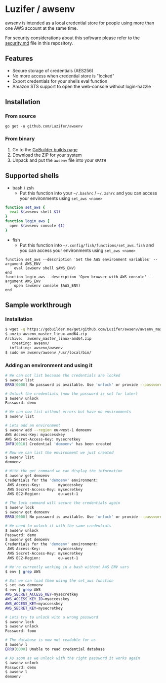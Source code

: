 # Luzifer / awsenv

awsenv is intended as a local credential store for people using more than one AWS account at the same time.

For security considerations about this software please refer to the [security.md](https://github.com/Luzifer/awsenv/blob/master/security.md) file in this repository.

## Features
- Secure storage of credentials (AES256)
- No more access when credential store is "locked"
- Export credentials for your shells eval function
- Amazon STS support to open the web-console without login-hazzle

## Installation

### From source

```
go get -u github.com/Luzifer/awsenv
```

### From binary

1. Go to the [GoBuilder builds page](https://gobuilder.me/github.com/Luzifer/awsenv)
2. Download the ZIP for your system
3. Unpack and put the `awsenv` file into your `$PATH`

## Supported shells

- bash / zsh
  - Put this function into your `~/.bashrc` / `~/.zshrc` and you can access your environments using `set_aws <name>`

```bash
function set_aws {
  eval $(awsenv shell $1)
}
function login_aws {
  open $(awsenv console $1)
}
```

- fish
  - Put this function into `~/.config/fish/functions/set_aws.fish` and you can access your environments using `set_aws <name>`

```fish
function set_aws --description 'Set the AWS environment variables' --argument AWS_ENV
	eval (awsenv shell $AWS_ENV)
end
function login_aws --description 'Open browser with AWS console' --argument AWS_ENV
	open (awsenv console $AWS_ENV)
end
```

## Sample workthrough

### Installation
```bash
$ wget -q https://gobuilder.me/get/github.com/Luzifer/awsenv/awsenv_master_linux-amd64.zip
$ unzip awsenv_master_linux-amd64.zip
Archive:  awsenv_master_linux-amd64.zip
   creating: awsenv/
  inflating: awsenv/awsenv
$ sudo mv awsenv/awsenv /usr/local/bin/
```

### Adding an environment and using it
```bash
# We can not list because the credentials are locked
$ awsenv list           
ERRO[0000] No password is available. Use 'unlock' or provide --password.

# Unlock the credentials (now the password is set for later)
$ awsenv unlock                             
Password: demo

# We can now list without errors but have no environments
$ awsenv list                               

# Lets add an environment
$ awsenv add --region eu-west-1 demoenv     
AWS Access-Key: myaccesskey
AWS Secret-Access-Key: mysecretkey
INFO[0010] Credential 'demoenv' has been created

# Now we can list the environment we just created
$ awsenv list
demoenv

# With the get command we can display the information
$ awsenv get demoenv
Credentials for the 'demoenv' environment:
 AWS Access-Key:        myaccesskey
 AWS Secret-Access-Key: mysecretkey
 AWS EC2-Region:        eu-west-1

# The lock command will secure the credentials again
$ awsenv lock
$ awsenv get demoenv
ERRO[0000] No password is available. Use 'unlock' or provide --password.

# We need to unlock it with the same credentials
$ awsenv unlock
Password: demo
$ awsenv get demoenv
Credentials for the 'demoenv' environment:
 AWS Access-Key:        myaccesskey
 AWS Secret-Access-Key: mysecretkey
 AWS EC2-Region:        eu-west-1

# We're currently working in a bash without AWS ENV vars
$ env | grep AWS

# But we can load them using the set_aws function
$ set_aws demoenv
$ env | grep AWS
AWS_SECRET_ACCESS_KEY=mysecretkey
AWS_ACCESS_KEY_ID=myaccesskey
AWS_ACCESS_KEY=myaccesskey
AWS_SECRET_KEY=mysecretkey

# Lets try to unlock with a wrong password
$ awsenv lock
$ awsenv unlock
Password: fooo

# The database is now not readable for us
$ awsenv l
ERRO[0000] Unable to read credential database

# As soon as we unlock with the right password it works again
$ awsenv unlock
Password: demo
$ awsenv l
demoenv
```
